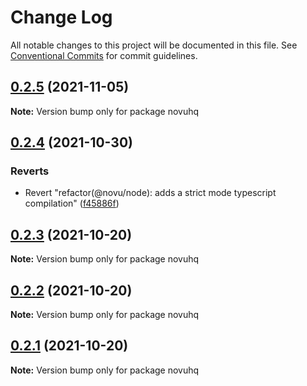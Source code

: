 # Change Log

All notable changes to this project will be documented in this file.
See [Conventional Commits](https://conventionalcommits.org) for commit guidelines.

## [0.2.5](https://github.com/novuhq/notifire/compare/v0.2.6...v0.2.5) (2021-11-05)

**Note:** Version bump only for package novuhq





## [0.2.4](https://github.com/novuhq/notifire/compare/v0.2.3...v0.2.4) (2021-10-30)


### Reverts

* Revert "refactor(@novu/node): adds a strict mode typescript compilation" ([f45886f](https://github.com/novuhq/notifire/commit/f45886f452a34b2f6137d5083282e4274dd3139e))





## [0.2.3](https://github.com/novuhq/notifire/compare/v0.2.2...v0.2.3) (2021-10-20)

**Note:** Version bump only for package novuhq





## [0.2.2](https://github.com/novuhq/notifire/compare/v0.1.4...v0.2.2) (2021-10-20)

**Note:** Version bump only for package novuhq





## [0.2.1](https://github.com/novuhq/notifire/compare/v0.1.4...v0.2.1) (2021-10-20)

**Note:** Version bump only for package novuhq
